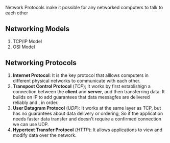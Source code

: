 Network Protocols make it possible for any networked computers to talk to each other

## Networking Models
1. TCP/IP Model
2. OSI Model

## Networking Protocols
1.  **Internet Protocol**: It is the key protocol that alllows computers in different physical networks to communicate with each other.
2. **Transpost Control Protocol** (*TCP*); It works by first establishign a connection between the **client** and **server**, and then transferring data. It builds on IP to add guarantees that data messagfes are delivered reliably and , in order.
3. **User Datagram Protocol** (*UDP*): It works at the same layer as TCP, but has no guarantees about data delivery or ordering, So if the application needs faster data transfer and doesn't require a confirmed connection we can use UDP.
4. **Hypertext Transfer Protocol** (*HTTP*): It allows applications to view and modify data over the network.